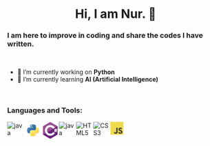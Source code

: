<h1 align="center">Hi, I am Nur. 👋</h1>

<h3> I am here to improve in coding and share the codes I have written. </h3>

<br />

- 🔭 I’m currently working on **Python**
- 🌱 I’m currently learning **AI (Artificial Intelligence)**  

<br />

<h3 align="left">Languages and Tools:</h3>

<img align="left"  alt="java" width="40px" src="![image](https://github.com/user-attachments/assets/da7744e1-ca52-495d-a4f2-b015af09c451)" />

<img align="left" alt="Python" width="40px" src="https://raw.githubusercontent.com/github/explore/cebd63002168a05a6a642f309227eefeccd92950/topics/python/python.png" />

<img align="left" alt="csharp" width="40px" src="https://raw.githubusercontent.com/devicons/devicon/master/icons/csharp/csharp-original.svg"  />

<img align="left"  alt="java" width="40px" src="https://cdn.icon-icons.com/icons2/2415/PNG/512/java_original_wordmark_logo_icon_146459.png" />

<img align="left" alt="HTML5" width="40px" src="https://cdn.icon-icons.com/icons2/2415/PNG/512/html_original_wordmark_logo_icon_146478.png" />

<img align="left" alt="CSS3" width="40px" src="https://cdn.icon-icons.com/icons2/2415/PNG/512/css_original_wordmark_logo_icon_146576.png" />

<img align="left" alt="JavaScript" width="30px" src="https://raw.githubusercontent.com/github/explore/80688e429a7d4ef2fca1e82350fe8e3517d3494d/topics/javascript/javascript.png" />


